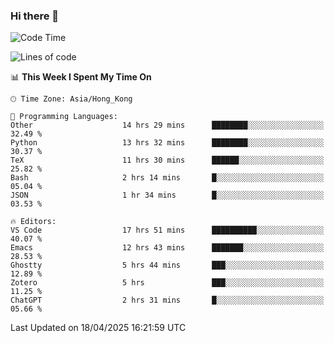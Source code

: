 ### Hi there 👋

<!--
**nicehiro/nicehiro** is a ✨ _special_ ✨ repository because its `README.md` (this file) appears on your GitHub profile.

Here are some ideas to get you started:

- 🔭 I’m currently working on ...
- 🌱 I’m currently learning ...
- 👯 I’m looking to collaborate on ...
- 🤔 I’m looking for help with ...
- 💬 Ask me about ...
- 📫 How to reach me: ...
- 😄 Pronouns: ...
- ⚡ Fun fact: ...
-->

<!--START_SECTION:waka-->
![Code Time](http://img.shields.io/badge/Code%20Time-540%20hrs%2021%20mins-blue)

![Lines of code](https://img.shields.io/badge/From%20Hello%20World%20I%27ve%20Written-1.6%20million%20lines%20of%20code-blue)

📊 **This Week I Spent My Time On** 

```text
🕑︎ Time Zone: Asia/Hong_Kong

💬 Programming Languages: 
Other                    14 hrs 29 mins      ████████░░░░░░░░░░░░░░░░░   32.49 % 
Python                   13 hrs 32 mins      ████████░░░░░░░░░░░░░░░░░   30.37 % 
TeX                      11 hrs 30 mins      ██████░░░░░░░░░░░░░░░░░░░   25.82 % 
Bash                     2 hrs 14 mins       █░░░░░░░░░░░░░░░░░░░░░░░░   05.04 % 
JSON                     1 hr 34 mins        █░░░░░░░░░░░░░░░░░░░░░░░░   03.53 % 

🔥 Editors: 
VS Code                  17 hrs 51 mins      ██████████░░░░░░░░░░░░░░░   40.07 % 
Emacs                    12 hrs 43 mins      ███████░░░░░░░░░░░░░░░░░░   28.53 % 
Ghostty                  5 hrs 44 mins       ███░░░░░░░░░░░░░░░░░░░░░░   12.89 % 
Zotero                   5 hrs               ███░░░░░░░░░░░░░░░░░░░░░░   11.25 % 
ChatGPT                  2 hrs 31 mins       █░░░░░░░░░░░░░░░░░░░░░░░░   05.66 % 
```


 Last Updated on 18/04/2025 16:21:59 UTC
<!--END_SECTION:waka-->
